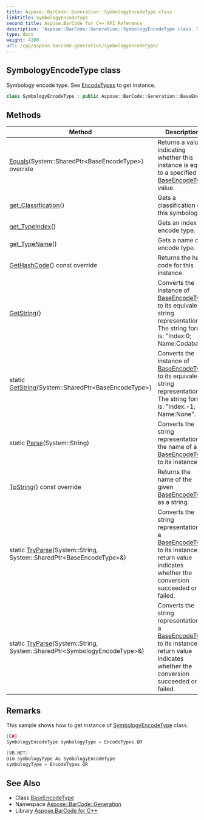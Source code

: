 ```yaml
---
title: Aspose::BarCode::Generation::SymbologyEncodeType class
linktitle: SymbologyEncodeType
second_title: Aspose.BarCode for C++ API Reference
description: 'Aspose::BarCode::Generation::SymbologyEncodeType class. Symbology encode type. See EncodeTypes to get instance in C++.'
type: docs
weight: 4200
url: /cpp/aspose.barcode.generation/symbologyencodetype/
---
```

## SymbologyEncodeType class


Symbology encode type. See [EncodeTypes](../encodetypes/) to get instance.

```cpp
class SymbologyEncodeType : public Aspose::BarCode::Generation::BaseEncodeType
```

## Methods

| Method | Description |
| --- | --- |
| [Equals](../baseencodetype/equals/)(System::SharedPtr\<BaseEncodeType\>) override | Returns a value indicating whether this instance is equal to a specified [BaseEncodeType](../baseencodetype/) value. |
| [get_Classification](../baseencodetype/get_classification/)() | Gets a classification of this symbology. |
| [get_TypeIndex](../baseencodetype/get_typeindex/)() | Gets an index of encode type. |
| [get_TypeName](../baseencodetype/get_typename/)() | Gets a name of encode type. |
| [GetHashCode](../baseencodetype/gethashcode/)() const override | Returns the hash code for this instance. |
| [GetString](../baseencodetype/getstring/)() | Converts the instance of [BaseEncodeType](../baseencodetype/) to its equivalent string representation. The string format is: "Index:0; Name:Codabar". |
| static [GetString](../baseencodetype/getstring/)(System::SharedPtr\<BaseEncodeType\>) | Converts the instance of [BaseEncodeType](../baseencodetype/) to its equivalent string representation. The string format is: "Index:-1; Name:None". |
| static [Parse](../baseencodetype/parse/)(System::String) | Converts the string representation of the name of a [BaseEncodeType](../baseencodetype/) to its instance. |
| [ToString](../baseencodetype/tostring/)() const override | Returns the name of the given [BaseEncodeType](../baseencodetype/) as a string. |
| static [TryParse](../baseencodetype/tryparse/)(System::String, System::SharedPtr\<BaseEncodeType\>\&) | Converts the string representation of a [BaseEncodeType](../baseencodetype/) to its instance. A return value indicates whether the conversion succeeded or failed. |
| static [TryParse](../baseencodetype/tryparse/)(System::String, System::SharedPtr\<SymbologyEncodeType\>\&) | Converts the string representation of a [BaseEncodeType](../baseencodetype/) to its instance. A return value indicates whether the conversion succeeded or failed. |
## Remarks


This sample shows how to get instance of [SymbologyEncodeType](./) class. 
```cpp
[C#]
SymbologyEncodeType symbologyType = EncodeTypes.QR 

[VB.NET]
Dim symbologyType As SymbologyEncodeType 
symbologyType = EncodeTypes.QR
```




## See Also

* Class [BaseEncodeType](../baseencodetype/)
* Namespace [Aspose::BarCode::Generation](../)
* Library [Aspose.BarCode for C++](../../)

